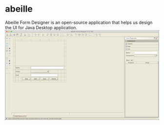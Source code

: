 # abeille
Abeille Form Designer is an open-source application that helps us design the UI for Java Desktop application.
![Abeille](abeille.png "Abeille") 